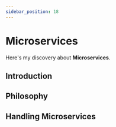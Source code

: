 ```yaml
---
sidebar_position: 18
---
```


# Microservices

Here's my discovery about **Microservices**.

## Introduction

## Philosophy

## Handling Microservices 
